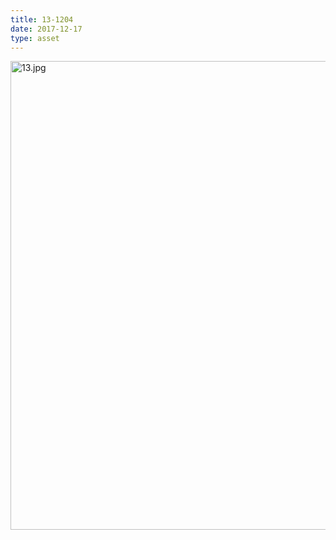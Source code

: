 ```yaml
---
title: 13-1204
date: 2017-12-17
type: asset
---
```

<img src="https://histologylab.ctl.columbia.edu/assets/images/13.jpg" height="750" alt="13.jpg" style="margin: 0;padding: 0;border: 0;">
